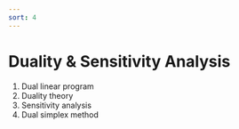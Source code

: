 ```yaml
---
sort: 4
---
```


# Duality & Sensitivity Analysis

1. Dual linear program
2. Duality theory
3. Sensitivity analysis
4. Dual simplex method




<br />
<!-- 蓝 -->
<b><font color="#3399ff"></font></b>
<!-- 绿 --> <!-- #33cc00 -->
<b><font color="#00B050"></font></b>
<!-- 橙 -->
<font color="#FF4500"></font>